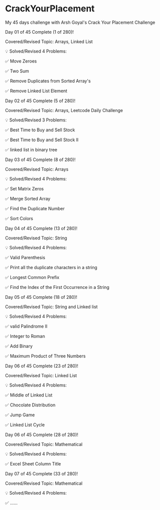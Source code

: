 # CrackYourPlacement
My 45 days challenge with Arsh Goyal's Crack Your Placement Challenge


Day 01 of 45 Complete (1 of 280)!

Covered/Revised Topic: Arrays, Linked List

💡 Solved/Revised 4 Problems:


✅ Move Zeroes

✅ Two Sum

✅ Remove Duplicates from Sorted Array's

✅ Remove Linked List Element



Day 02 of 45 Complete (5 of 280)!

Covered/Revised Topic: Arrays, Leetcode Daily Challenge 

💡 Solved/Revised 3 Problems:

✅ Best Time to Buy and Sell Stock 

✅ Best Time to Buy and Sell Stock II

✅ linked list in binary tree



Day 03 of 45 Complete (8 of 280)!

Covered/Revised Topic: Arrays 

💡 Solved/Revised 4 Problems:

✅ Set Matrix Zeros 

✅ Merge Sorted Array 

✅ Find the Duplicate Number 

✅ Sort Colors



Day 04 of 45 Complete (13 of 280)!

Covered/Revised Topic: String 

💡 Solved/Revised 4 Problems:

✅ Valid Parenthesis

✅ Print all the duplicate characters in a string

✅ Longest Common Prefix 

✅ Find the Index of the First Occurrence in a String



Day 05 of 45 Complete (18 of 280)!

Covered/Revised Topic: String and Linked list 

💡 Solved/Revised 4 Problems:

✅ valid Palindrome II

✅ Integer to Roman

✅ Add Binary 

✅ Maximum Product of Three Numbers 


Day 06 of 45 Complete (23 of 280)!

Covered/Revised Topic: Linked List 

💡 Solved/Revised 4 Problems:

✅ Middle of Linked List 

✅ Chocolate Distribution

✅ Jump Game

✅ Linked List Cycle

Day 06 of 45 Complete (28 of 280)!

Covered/Revised Topic: Mathematical 

💡 Solved/Revised 4 Problems:

✅ Excel Sheet Column Title 


Day 07 of 45 Complete (33 of 280)!

Covered/Revised Topic: Mathematical 

💡 Solved/Revised 4 Problems:

✅ ......










